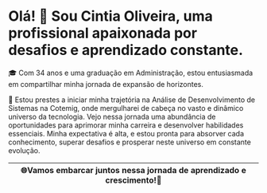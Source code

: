 # Olá! 👋 Sou Cintia Oliveira, uma profissional apaixonada por desafios e aprendizado constante.

🎓 Com 34 anos e uma graduação em Administração, estou entusiasmada em compartilhar minha jornada de expansão de horizontes.

🚀 Estou prestes a iniciar minha trajetória na Análise de Desenvolvimento de Sistemas na Cotemig, onde mergulharei de cabeça no vasto e dinâmico universo da tecnologia. Vejo nessa jornada uma abundância de oportunidades para aprimorar minha carreira e desenvolver habilidades essenciais. Minha expectativa é alta, e estou pronta para absorver cada conhecimento, superar desafios e prosperar neste universo em constante evolução.

| 🌐Vamos embarcar juntos nessa jornada de aprendizado e crescimento!🌱 |
|--------------------------------------------------------------------|
